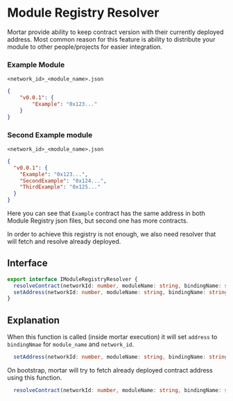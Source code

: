 # Module Registry Resolver

Mortar provide ability to keep contract version with their currently deployed address. Most common reason for this feature is ability to distribute your module to other people/projects for easier integration.

### Example Module
`<network_id>_<module_name>.json`
```json
{
    "v0.0.1": {
        "Example": "0x123..."
    }
}
```

### Second Example module
`<network_id>_<module_name>.json`
```json
{
  "v0.0.1": {
    "Example": "0x123...",
    "SecondExample": "0x124...",
    "ThirdExample": "0x125..."
  }
}
```

Here you can see that `Example` contract has the same address in both Module Registry json files, but second one has more contracts.

In order to achieve this registry is not enough, we also need resolver that will fetch and resolve already deployed.

## Interface

```typescript
export interface IModuleRegistryResolver {
  resolveContract(networkId: number, moduleName: string, bindingName: string): Promise<string>;
  setAddress(networkId: number, moduleName: string, bindingName: string, address: string): Promise<boolean>;
}
```

## Explanation

When this function is called (inside mortar execution) it will set `address` to `bindingNmae` for `module_name` and `network_id`. 

```typescript
  setAddress(networkId: number, moduleName: string, bindingName: string, address: string): Promise<boolean>;
```

On bootstrap, mortar will try to fetch already deployed contract address using this function.
```typescript
  resolveContract(networkId: number, moduleName: string, bindingName: string): Promise<string>;
```
